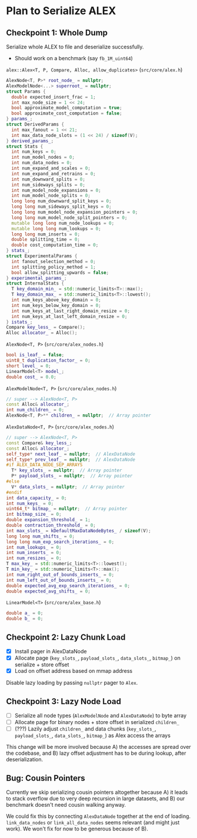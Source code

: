 # Plan to Serialize ALEX

## Checkpoint 1: Whole Dump

Serialize whole ALEX to file and deserialize successfully.
- Should work on a benchmark (say `fb_1M_uint64`)

`alex::Alex<T, P, Compare, Alloc, allow_duplicates>` (`src/core/alex.h`)
```c++
AlexNode<T, P>* root_node_ = nullptr;
AlexModelNode<...> superroot_ = nullptr;
struct Params {
  double expected_insert_frac = 1;
  int max_node_size = 1 << 24;
  bool approximate_model_computation = true;
  bool approximate_cost_computation = false;
} params_;
struct DerivedParams {
  int max_fanout = 1 << 21;
  int max_data_node_slots = (1 << 24) / sizeof(V);
} derived_params_;
struct Stats {
  int num_keys = 0;
  int num_model_nodes = 0;
  int num_data_nodes = 0;
  int num_expand_and_scales = 0;
  int num_expand_and_retrains = 0;
  int num_downward_splits = 0;
  int num_sideways_splits = 0;
  int num_model_node_expansions = 0;
  int num_model_node_splits = 0;
  long long num_downward_split_keys = 0;
  long long num_sideways_split_keys = 0;
  long long num_model_node_expansion_pointers = 0;
  long long num_model_node_split_pointers = 0;
  mutable long long num_node_lookups = 0;
  mutable long long num_lookups = 0;
  long long num_inserts = 0;
  double splitting_time = 0;
  double cost_computation_time = 0;
} stats_;
struct ExperimentalParams {
  int fanout_selection_method = 0;
  int splitting_policy_method = 1;
  bool allow_splitting_upwards = false;
} experimental_params_;
struct InternalStats {
  T key_domain_min_ = std::numeric_limits<T>::max();
  T key_domain_max_ = std::numeric_limits<T>::lowest();
  int num_keys_above_key_domain = 0;
  int num_keys_below_key_domain = 0;
  int num_keys_at_last_right_domain_resize = 0;
  int num_keys_at_last_left_domain_resize = 0;
} istats_;
Compare key_less_ = Compare();
Alloc allocator_ = Alloc();
```

`AlexNode<T, P>` (`src/core/alex_nodes.h`)
```c++
bool is_leaf_ = false;
uint8_t duplication_factor_ = 0;
short level_ = 0;
LinearModel<T> model_;
double cost_ = 0.0;
```

`AlexModelNode<T, P>` (`src/core/alex_nodes.h`)
```c++
// super --> AlexNode<T, P>
const Alloc& allocator_;
int num_children_ = 0;
AlexNode<T, P>** children_ = nullptr;  // Array pointer
```

`AlexDataNode<T, P>` (`src/core/alex_nodes.h`)
```c++
// super --> AlexNode<T, P>
const Compare& key_less_;
const Alloc& allocator_;
self_type* next_leaf_ = nullptr;  // AlexDataNode
self_type* prev_leaf_ = nullptr;  // AlexDataNode
#if ALEX_DATA_NODE_SEP_ARRAYS
  T* key_slots_ = nullptr;  // Array pointer
  P* payload_slots_ = nullptr;  // Array pointer
#else
  V* data_slots_ = nullptr;  // Array pointer
#endif
int data_capacity_ = 0;
int num_keys_ = 0;
uint64_t* bitmap_ = nullptr;  // Array pointer
int bitmap_size_ = 0;
double expansion_threshold_ = 1;
double contraction_threshold_ = 0;
int max_slots_ = kDefaultMaxDataNodeBytes_ / sizeof(V);
long long num_shifts_ = 0;
long long num_exp_search_iterations_ = 0;
int num_lookups_ = 0;
int num_inserts_ = 0;
int num_resizes_ = 0;
T max_key_ = std::numeric_limits<T>::lowest();
T min_key_ = std::numeric_limits<T>::max();
int num_right_out_of_bounds_inserts_ = 0;
int num_left_out_of_bounds_inserts_ = 0;
double expected_avg_exp_search_iterations_ = 0;
double expected_avg_shifts_ = 0;
```

`LinearModel<T>` (`src/core/alex_base.h`)
```c++
double a_ = 0;
double b_ = 0;
```

## Checkpoint 2: Lazy Chunk Load

- [x] Install pager in AlexDataNode
- [x] Allocate page (`key_slots_`, `payload_slots_`, `data_slots_`, `bitmap_`) on serialize + store offset
- [x] Load on offset address based on mmap address

Disable lazy loading by passing `nullptr` pager to `Alex`.


## Checkpoint 3: Lazy Node Load

- [ ] Serialize all node types (`AlexModelNode` and `AlexDataNode`) to byte array
- [ ] Allocate page for binary nodes + store offset in serialized `children_`
- [ ] (???) Lazily adjust `children_` and data chunks (`key_slots_`, `payload_slots_`, `data_slots_`, `bitmap_`) as Alex access the arrays

This change will be more involved because A) the accesses are spread over the codebase, and B) lazy offset adjustment has to be during lookup, after deserialization.


## Bug: Cousin Pointers

Currently we skip serializing cousin pointers altogether because A) it leads to stack overflow due to very deep recursion in large datasets, and B) our benchmark doesn't need cousin walking anyway.

We could fix this by connecting `AlexDataNode` together at the end of loading. `link_data_nodes` or `link_all_data_nodes` seems relevant (and might just work). We won't fix for now to be generous because of B).
